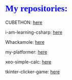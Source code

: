 <html>
    <head>
        <link rel='stylesheet' type='text/css' href='./stylesheets/style.css'>
    </head>
    <body>
        <h1 style='font-family: Comic Sans MS; color: blue;'>My repositories: </h1>
        <p>CUBETHON: <a href='https://github.com/DisorientedCrocodile/cubethon'>here</a></p>
        <p>i-am-learning-csharp: <a href='https://github.com/DisorientedCrocodile/i-am-learning-csharp'>here</a></p>
        <p>Whackamole: <a href='https://github.com/DisorientedCrocodile/WhackAMole'>here</a></p>
        <p>my-platformer: <a href='https://github.com/DisorientedCrocodile/my-platformer'>here</a></p>
        <p>xeo-simple-calc: <a href='https://github.com/DisorientedCrocodile/xeo-simple-calc'>here</a></p>
        <p>tkinter-clicker-game: <a href='https://github.com/DisorientedCrocodile/tkinter-clicker-game'>here</a></p>
    </body>
</html>